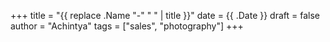 +++
title = "{{ replace .Name "-" " " | title }}"
date = {{ .Date }}
draft = false
author = "Achintya"
tags = ["sales", "photography"]
+++

